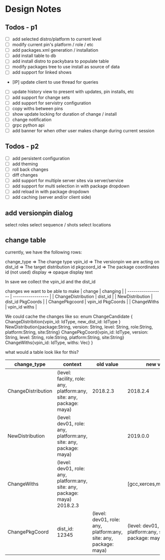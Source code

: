 
# Design Notes

## Todos - p1
- [ ] add selected distro/platform to current level
- [ ] modify current pin's platform / role / etc
- [ ] add packages.xml generation / installation
- [ ] add install table to db
- [ ] add install distro to packybara to populate table 
- [ ] modify packages tree to use install as source of data
- [ ] add support for linked shows
- [IP] update client to use thread for queries
- [ ] update history view to present with updates, pin installs, etc 
- [ ] add support for change sets
- [ ] add support for servistry configuration
- [ ] copy withs between pins
- [ ] show update locking for duration of change / install
- [ ] change notification
- [ ] grpc python api 
- [ ] add banner for when other user makes change during current session 
## Todos - p2
- [ ] add persistent configuration
- [ ] add theming 
- [ ] roll back changes
- [ ] diff changes
- [ ] add support for multiple server sites via server/service
- [ ] add support for multi selection in with package dropdown
- [ ] add reload in with package dropdown
- [ ] add caching (server and/or client side)

## add versionpin dialog

select roles
select sequence / shots
select locations

## change table
currently, we have the following rows:

change_type => The change type
vpin_id => The versionpin we are acting on
dist_id => The target distribution id
pkgcoord_id => The package coordinates id (not used)
display => opaque display text

In save we 
collect the vpin_id and the dist_id

changes we want to be able to make
| change             | changing           |
| ------------------ | ------------------ |
| ChangeDistribution | dist_id            |
| NewDistribution    | dist_id PkgCoords  |
| ChangePkgcoord     | vpin_id  PkgCoords |
| ChangeWiths        | vpin_id withs      |

We could cache the changes like so:
enum ChangeCandidate {
    ChangeDistribition{vpin_id: IdType, new_dist_id: IdType }
    NewDistribution{package:String, version: String, level: String, role:String, platform:String, site:String}
    ChangePkgCoord{vpin_id: IdType, version: String, level: String, role:String, platform:String, site:String}
    ChangeWiths{vpin_id: IdType, withs: Vec<String>}
}

what would a table look like for this?

| change_type        | context                                                                    | old value                                                         | new value                                                           |
| ------------------ | -------------------------------------------------------------------------- | ----------------------------------------------------------------- | ------------------------------------------------------------------- |
| ChangeDistribution | (level: facility, role: any, platform:any, site: any, package: maya)       | 2018.2.3                                                          | 2018.2.4                                                            |
| NewDistribution    | (level: dev01, role: any, platform:any, site: any, package: maya)          |                                                                   | 2019.0.0                                                            |
| ChangeWiths        | (level: dev01, role: any, platform:any, site: any, package: maya) 2018.2.3 |                                                                   | [gcc,xerces,modelpublish]                                           |
| ChangePkgCoord     | dist_id: 12345                                                             | (level: dev01, role: any, platform:any, site: any, package: maya) | (level: dev01, role: model, platform:any, site: any, package: maya) |